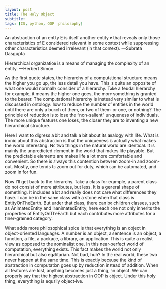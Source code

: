 ```yaml
---
layout: post
title: The Holy Object
subtitle: 
tags: [CS, python, OOP, philosophy]
---
```

An abstraction of an entity E is itself another entity e that reveals only those characteristics of E considered relevant in some context while suppressing other characteristics deemed irrelevant (in that context). —Subrata Dasgupta

Hierarchical organization is a means of managing the complexity of an entity. —Herbert Simon

As the first quote states, the hierarchy of a computational structure means the higher you go up, the less detail you have. This is quite an opposite of what one would normally consider of a hierarchy. Take a feudal hierarchy for example, it means the higher one goes, the more something is granted to the bearer. The computational hierarchy is instead very similar to what is discussed in ontology: how to reduce the number of entities in the world until there are only a bunch of them, or two of them, or one, or nothing? The principle of reduction is to lose the “non-salient” uniqueness of individuals. The more unique features one loses, the closer they are to inventing a new hierarchical structure. 

Here I want to digress a bit and talk a bit about its analogy with life. What is ironic about this abstraction is that the uniqueness is actually what makes the world interesting. No two things in the natural world are identical. It is mainly the unpredicted element in the world that makes life playable. But the predictable elements are makes life a lot more comfortable and convenient. So there is always this contention between zoom-in and zoom-out. Mostly, one tends to zoom out for duty, which can be automated, and zoom in for fun. 

Now I’ll get back to the hierarchy. Take a class for example, a parent class do not consist of more attributes, but less. It is a general shape of something. It includes a lot and really does not care what differences they have. I can be in the same class with a stone when that class is EntityOnTheEarth. But under that class, there can be children classes, such as AnimatedEntity and InanimatedEntity, here each one not only inherits the properties of EntityOnTheEarth but each contributes more attributes for a finer-grained category. 

What adds more philosophical spice is that everything is an object in object-oriented languages. A number is an object, a sentence is an object, a function, a file, a package, a library, an application. This is quite a realist view as opposed to the nominalist one. In this near-perfect world of computation, everything exists. This fact makes the world not only hierarchical but also egalitarian. Not bad, huh? In the real world, these two never happen at the same time. This is exactly because the kind of abstraction in computation goes up by reduction instead of addition. When all features are lost, anything becomes just a thing, an object. We can properly say that the highest abstraction in OOP is object. Under this holy thing, everything is equally object-ive. 